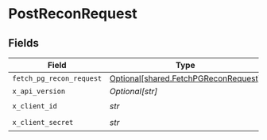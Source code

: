 # PostReconRequest


## Fields

| Field                                                                              | Type                                                                               | Required                                                                           | Description                                                                        |
| ---------------------------------------------------------------------------------- | ---------------------------------------------------------------------------------- | ---------------------------------------------------------------------------------- | ---------------------------------------------------------------------------------- |
| `fetch_pg_recon_request`                                                           | [Optional[shared.FetchPGReconRequest]](../../models/shared/fetchpgreconrequest.md) | :heavy_minus_sign:                                                                 | N/A                                                                                |
| `x_api_version`                                                                    | *Optional[str]*                                                                    | :heavy_minus_sign:                                                                 | N/A                                                                                |
| `x_client_id`                                                                      | *str*                                                                              | :heavy_check_mark:                                                                 | N/A                                                                                |
| `x_client_secret`                                                                  | *str*                                                                              | :heavy_check_mark:                                                                 | N/A                                                                                |